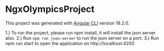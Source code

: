 # NgxOlympicsProject

This project was generated with [Angular CLI](https://github.com/angular/angular-cli) version 18.2.0.

1.) To run the project, please run npm install, it will install the json server also.
2.) Run `npm run json:server` to run the json server on a port.
3.) Run npm run start to open the application on http://localhost:4200
